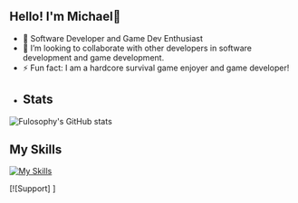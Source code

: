 ## Hello! I'm Michael👋 

- 🌱 Software Developer and Game Dev Enthusiast
- 👯 I’m looking to collaborate with other developers in software development and game development.
- ⚡ Fun fact: I am a hardcore survival game enjoyer and game developer!
- ## Stats
![Fulosophy's GitHub stats](https://github-readme-stats.vercel.app/api?username=Fulosophy&show_icons=true&theme=dark&count_private=true)
## My Skills
[![My Skills](https://skillicons.dev/icons?i=aws,cs,cpp,py,ts,js,java,unreal,discord,bots,django,dotnet,git,html,linkedin,linux,mongodb,nextjs,react,nodejs,postgres,postman,prisma,tailwind,&perline=12)]()

[![Support] <script type="text/javascript" src="https://cdnjs.buymeacoffee.com/1.0.0/button.prod.min.js" data-name="bmc-button" data-slug="Fulosophy" data-color="#5F7FFF" data-emoji="💻"  data-font="Lato" data-text="Buy me a coffee!" data-outline-color="#000000" data-font-color="#ffffff" data-coffee-color="#FFDD00" ></script>]
